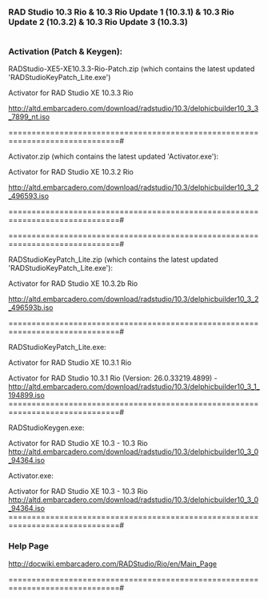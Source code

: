 ###  RAD Studio 10.3 Rio & 10.3 Rio Update 1 (10.3.1) & 10.3 Rio Update 2 (10.3.2) & 10.3 Rio Update 3 (10.3.3)
#

###  Activation (Patch & Keygen):

RADStudio-XE5-XE10.3.3-Rio-Patch.zip (which contains the latest updated 'RADStudioKeyPatch_Lite.exe')

Activator for RAD Studio XE 10.3.3 Rio

http://altd.embarcadero.com/download/radstudio/10.3/delphicbuilder10_3_3_7899_nt.iso

==============================================================================#

Activator.zip (which contains the latest updated 'Activator.exe'):

Activator for RAD Studio XE 10.3.2 Rio

http://altd.embarcadero.com/download/radstudio/10.3/delphicbuilder10_3_2_496593.iso

==============================================================================#

==============================================================================#

RADStudioKeyPatch_Lite.zip (which contains the latest updated 'RADStudioKeyPatch_Lite.exe'):

Activator for RAD Studio XE 10.3.2b Rio

http://altd.embarcadero.com/download/radstudio/10.3/delphicbuilder10_3_2_496593b.iso

==============================================================================#

RADStudioKeyPatch_Lite.exe:

Activator for RAD Studio XE 10.3.1 Rio

Activator for RAD Studio 10.3.1 Rio (Version: 26.0.33219.4899) - http://altd.embarcadero.com/download/radstudio/10.3/delphicbuilder10_3_1_194899.iso
==============================================================================#

RADStudioKeygen.exe:

Activator for RAD Studio XE 10.3 - 10.3 Rio
http://altd.embarcadero.com/download/radstudio/10.3/delphicbuilder10_3_0_94364.iso

Activator.exe:

Activator for RAD Studio XE 10.3 - 10.3 Rio
http://altd.embarcadero.com/download/radstudio/10.3/delphicbuilder10_3_0_94364.iso
==============================================================================#
###  Help Page

http://docwiki.embarcadero.com/RADStudio/Rio/en/Main_Page

==============================================================================#
